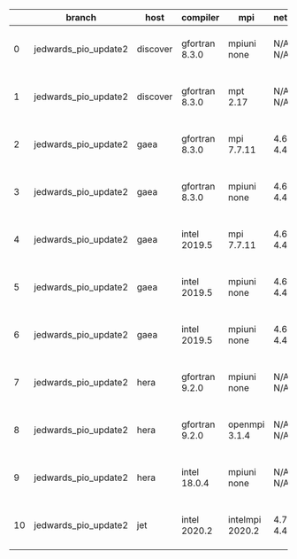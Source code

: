|    | branch               | host     | compiler       | mpi             | netcdf      | o_g   | os     | build   | u_pass   | u_fail   | s_pass   | s_fail   | e_pass   | e_fail   |   nuopc_pass |   nuopc_fail | artifacts_hash                                                                                                                                                        | modified                  |
|----|----------------------|----------|----------------|-----------------|-------------|-------|--------|---------|----------|----------|----------|----------|----------|----------|--------------|--------------|-----------------------------------------------------------------------------------------------------------------------------------------------------------------------|---------------------------|
|  0 | jedwards_pio_update2 | discover | gfortran 8.3.0 | mpiuni none     | N/A N/A     | O     | Linux  | pass    | 12121    | 0        | 8        | 0        | 43       | 0        |            0 |           50 | [artifacts](https://github.com/esmf-org/esmf-test-artifacts/tree/4fd6bcb2ed78f15c184d3489300a4f9afc7e2514/jedwards_pio_update2/discover/gfortran/8.3.0/O/mpiuni/none) | 2022-03-23 01:49:10 -0400 |
|  1 | jedwards_pio_update2 | discover | gfortran 8.3.0 | mpt 2.17        | N/A N/A     | O     | Linux  | pass    | 13647    | 0        | 49       | 0        | 80       | 0        |           46 |            4 | [artifacts](https://github.com/esmf-org/esmf-test-artifacts/tree/4851cc2434006fca3dc438d2b28e6d42e5137488/jedwards_pio_update2/discover/gfortran/8.3.0/O/mpt/2.17)    | 2022-03-23 01:54:02 -0400 |
|  2 | jedwards_pio_update2 | gaea     | gfortran 8.3.0 | mpi 7.7.11      | 4.6.3 4.4.5 | O     | Unicos | pass    | 13646    | 1        | 49       | 0        | 80       | 0        |           47 |            3 | [artifacts](https://github.com/esmf-org/esmf-test-artifacts/tree/2ae1f9deda04d6449aa915f0597c09f3910f35b4/jedwards_pio_update2/gaea/gfortran/8.3.0/O/mpi/7.7.11)      | 2022-03-23 01:59:13 -0400 |
|  3 | jedwards_pio_update2 | gaea     | gfortran 8.3.0 | mpiuni none     | 4.6.3 4.4.5 | O     | Unicos | pass    | 12121    | 0        | 8        | 0        | 43       | 0        |            0 |           50 | [artifacts](https://github.com/esmf-org/esmf-test-artifacts/tree/41f0bf5ff9906e4560da66b87053a43d520a2c46/jedwards_pio_update2/gaea/gfortran/8.3.0/O/mpiuni/none)     | 2022-03-23 01:33:18 -0400 |
|  4 | jedwards_pio_update2 | gaea     | intel 2019.5   | mpi 7.7.11      | 4.6.3 4.4.5 | O     | Unicos | pass    | 13632    | 15       | 49       | 0        | 80       | 0        |           47 |            3 | [artifacts](https://github.com/esmf-org/esmf-test-artifacts/tree/b86f9ebf21b45289ad691b90bca98309d516b8c8/jedwards_pio_update2/gaea/intel/2019.5/O/mpi/7.7.11)        | 2022-03-23 01:40:30 -0400 |
|  5 | jedwards_pio_update2 | gaea     | intel 2019.5   | mpiuni none     | 4.6.3 4.4.5 | O     | Unicos | pass    | 12106    | 15       | 8        | 0        | 43       | 0        |            0 |           50 | [artifacts](https://github.com/esmf-org/esmf-test-artifacts/tree/f10939ca146cf76a6d274d9c444917be484db4bd/jedwards_pio_update2/gaea/intel/2019.5/O/mpiuni/none)       | 2022-03-23 01:21:16 -0400 |
|  6 | jedwards_pio_update2 | gaea     | intel 2019.5   | mpiuni none     | 4.6.3 4.4.5 | g     | Unicos | pass    | 12106    | 15       | 8        | 0        | 43       | 0        |            0 |           50 | [artifacts](https://github.com/esmf-org/esmf-test-artifacts/tree/94f28f979c343eb4e6c9d04880c0d2f55b8209e9/jedwards_pio_update2/gaea/intel/2019.5/g/mpiuni/none)       | 2022-03-23 01:53:52 -0400 |
|  7 | jedwards_pio_update2 | hera     | gfortran 9.2.0 | mpiuni none     | N/A N/A     | O     | Linux  | fail    | fail     | fail     | fail     | fail     | fail     | fail     |            0 |           50 | [artifacts](https://github.com/esmf-org/esmf-test-artifacts/tree/a541b4dc0e4f27cddf54aa30ad1787d06a841e47/jedwards_pio_update2/hera/gfortran/9.2.0/O/mpiuni/none)     | 2022-03-23 05:54:27 +0000 |
|  8 | jedwards_pio_update2 | hera     | gfortran 9.2.0 | openmpi 3.1.4   | N/A N/A     | O     | Linux  | fail    | fail     | fail     | fail     | fail     | fail     | fail     |            0 |           50 | [artifacts](https://github.com/esmf-org/esmf-test-artifacts/tree/6dcbae1c3368f96d3bce91f8b8e131f6266f5e65/jedwards_pio_update2/hera/gfortran/9.2.0/O/openmpi/3.1.4)   | 2022-03-23 05:56:13 +0000 |
|  9 | jedwards_pio_update2 | hera     | intel 18.0.4   | mpiuni none     | N/A N/A     | O     | Linux  | fail    | fail     | fail     | fail     | fail     | fail     | fail     |            0 |           50 | [artifacts](https://github.com/esmf-org/esmf-test-artifacts/tree/c85c6940dca484cc39cefb8eaabc3bd3056a2c63/jedwards_pio_update2/hera/intel/18.0.4/O/mpiuni/none)       | 2022-03-23 05:51:58 +0000 |
| 10 | jedwards_pio_update2 | jet      | intel 2020.2   | intelmpi 2020.2 | 4.7.0 4.4.5 | O     | Linux  | fail    | fail     | fail     | fail     | fail     | fail     | fail     |            0 |           50 | [artifacts](https://github.com/esmf-org/esmf-test-artifacts/tree/bec3e9b53f3fdaf2ae69544b0d4ddd60933b85da/jedwards_pio_update2/jet/intel/2020.2/O/intelmpi/2020.2)    | 2022-03-23 03:58:49 +0000 |